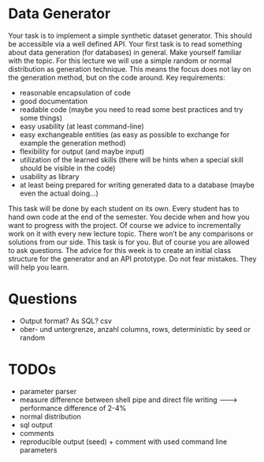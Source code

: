 

# Data Generator

Your task is to implement a simple synthetic dataset generator. This should be accessible via a well defined API. Your first task is to read something about data generation (for databases) in general. Make yourself familiar with the topic.
For this lecture we will use a simple random or normal distribution as generation technique. This means the focus does not lay on the generation method, but on the code around.
Key requirements:
* reasonable encapsulation of code
* good documentation
* readable code (maybe you need to read some best practices and try some things)
* easy usability (at least command-line)
* easy exchangeable entities (as easy as possible to exchange for example the generation method)
* flexibility for output (and maybe input)
* utilization of the learned skills (there will be hints when a special skill should be visible in the code)
* usability as library
* at least being prepared for writing generated data to a database (maybe even the actual doing...)

This task will be done by each student on its own. Every student has to hand own code at the end of the semester. You decide when and how you want to progress with the project. Of course we advice to incrementally work on it with every new lecture topic. There won’t be any comparisons or solutions from our side. This task is for you. But of course you are allowed to ask questions.
The advice for this week is to create an initial class structure for the generator and an API prototype. Do not fear mistakes. They will help you learn.


# Questions

* Output format? As SQL? csv
* ober- und untergrenze, anzahl columns, rows, deterministic by seed or random

# TODOs

* parameter parser
* measure difference between shell pipe and direct file writing ---> performance difference of 2-4%
* normal distribution
* sql output
* comments
* reproducible output (seed) + comment with used command line parameters
